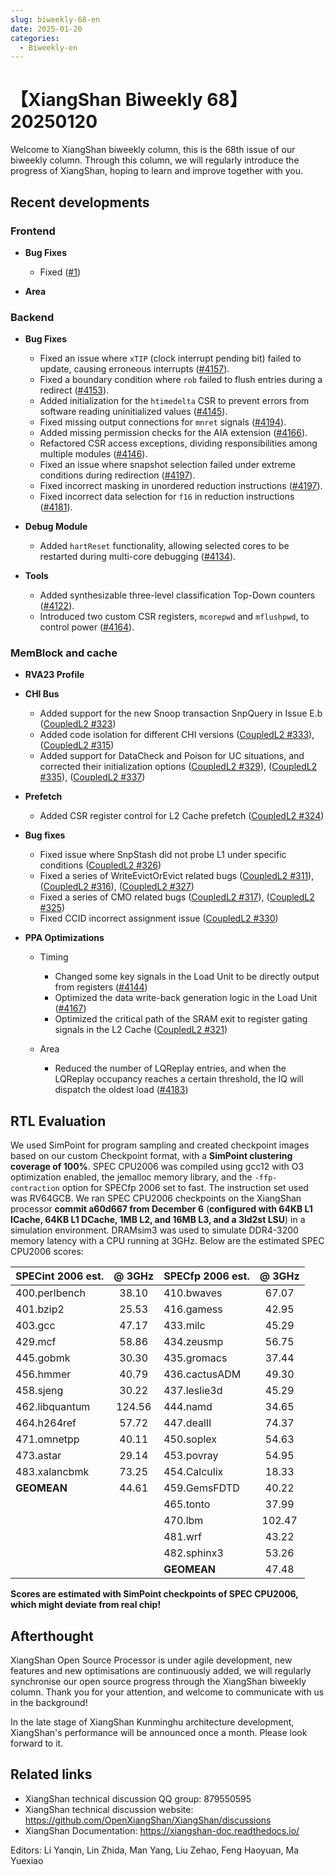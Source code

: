 ```yaml
---
slug: biweekly-68-en
date: 2025-01-20
categories:
  - Biweekly-en
---
```


# 【XiangShan Biweekly 68】20250120

Welcome to XiangShan biweekly column, this is the 68th issue of our biweekly column. Through this column, we will regularly introduce the progress of XiangShan, hoping to learn and improve together with you.

<!-- more -->
## Recent developments

### Frontend

- **Bug Fixes**
    - Fixed ([#1](https://github.com/OpenXiangShan/XiangShan/pull/1))

- **Area**

### Backend

- **Bug Fixes**
    - Fixed an issue where `xTIP` (clock interrupt pending bit) failed to update, causing erroneous interrupts ([#4157](https://github.com/OpenXiangShan/XiangShan/pull/4157)).
    - Fixed a boundary condition where `rob` failed to flush entries during a redirect ([#4153](https://github.com/OpenXiangShan/XiangShan/pull/4153)).
    - Added initialization for the `htimedelta` CSR to prevent errors from software reading uninitialized values ([#4145](https://github.com/OpenXiangShan/XiangShan/pull/4145)).
    - Fixed missing output connections for `mnret` signals ([#4194](https://github.com/OpenXiangShan/XiangShan/pull/4194)).
    - Added missing permission checks for the AIA extension ([#4166](https://github.com/OpenXiangShan/XiangShan/pull/4166)).
    - Refactored CSR access exceptions, dividing responsibilities among multiple modules ([#4146](https://github.com/OpenXiangShan/XiangShan/pull/4146)).
    - Fixed an issue where snapshot selection failed under extreme conditions during redirection ([#4197](https://github.com/OpenXiangShan/XiangShan/pull/4197)).
    - Fixed incorrect masking in unordered reduction instructions ([#4197](https://github.com/OpenXiangShan/XiangShan/pull/4197)).
    - Fixed incorrect data selection for `f16` in reduction instructions ([#4181](https://github.com/OpenXiangShan/XiangShan/pull/4181)).

- **Debug Module**
    - Added `hartReset` functionality, allowing selected cores to be restarted during multi-core debugging ([#4134](https://github.com/OpenXiangShan/XiangShan/pull/4134)).

- **Tools**
    - Added synthesizable three-level classification Top-Down counters ([#4122](https://github.com/OpenXiangShan/XiangShan/pull/4122)).
    - Introduced two custom CSR registers, `mcorepwd` and `mflushpwd`, to control power ([#4164](https://github.com/OpenXiangShan/XiangShan/pull/4164)).

### MemBlock and cache

- **RVA23 Profile**

- **CHI Bus**
    - Added support for the new Snoop transaction SnpQuery in Issue E.b ([CoupledL2 #323](https://github.com/OpenXiangShan/CoupledL2/pull/323))
    - Added code isolation for different CHI versions ([CoupledL2 #333](https://github.com/OpenXiangShan/CoupledL2/pull/333)), ([CoupledL2 #315](https://github.com/OpenXiangShan/CoupledL2/pull/315))
    - Added support for DataCheck and Poison for UC situations, and corrected their initialization options ([CoupledL2 #329](https://github.com/OpenXiangShan/CoupledL2/pull/329)), ([CoupledL2 #335](https://github.com/OpenXiangShan/CoupledL2/pull/335)), ([CoupledL2 #337](https://github.com/OpenXiangShan/CoupledL2/pull/337))

- **Prefetch**
    - Added CSR register control for L2 Cache prefetch ([CoupledL2 #324](https://github.com/OpenXiangShan/CoupledL2/pull/324))


- **Bug fixes**
    - Fixed issue where SnpStash did not probe L1 under specific conditions ([CoupledL2 #326](https://github.com/OpenXiangShan/CoupledL2/pull/326))
    - Fixed a series of WriteEvictOrEvict related bugs ([CoupledL2 #311](https://github.com/OpenXiangShan/CoupledL2/pull/311)), ([CoupledL2 #316](https://github.com/OpenXiangShan/CoupledL2/pull/316)), ([CoupledL2 #327](https://github.com/OpenXiangShan/CoupledL2/pull/327))
    - Fixed a series of CMO related bugs ([CoupledL2 #317](https://github.com/OpenXiangShan/CoupledL2/pull/317)), ([CoupledL2 #325](https://github.com/OpenXiangShan/CoupledL2/pull/325))
    - Fixed CCID incorrect assignment issue ([CoupledL2 #330](https://github.com/OpenXiangShan/CoupledL2/pull/330))


- **PPA Optimizations**
    - Timing
        - Changed some key signals in the Load Unit to be directly output from registers ([#4144](https://github.com/OpenXiangShan/XiangShan/pull/4144))
        - Optimized the data write-back generation logic in the Load Unit ([#4167](https://github.com/OpenXiangShan/XiangShan/pull/4167))
        - Optimized the critical path of the SRAM exit to register gating signals in the L2 Cache ([CoupledL2 #321](https://github.com/OpenXiangShan/CoupledL2/pull/321))
    
    - Area
        - Reduced the number of LQReplay entries, and when the LQReplay occupancy reaches a certain threshold, the IQ will dispatch the oldest load ([#4183](https://github.com/OpenXiangShan/XiangShan/pull/4183))

## RTL Evaluation

We used SimPoint for program sampling and created checkpoint images based on our custom Checkpoint format, with a **SimPoint clustering coverage of 100%**. SPEC CPU2006 was compiled using gcc12 with O3 optimization enabled, the jemalloc memory library, and the `-ffp-contraction` option for SPECfp 2006 set to fast. The instruction set used was RV64GCB. We ran SPEC CPU2006 checkpoints on the XiangShan processor **commit a60d667 from December 6** (**configured with 64KB L1 ICache, 64KB L1 DCache, 1MB L2, and 16MB L3, and a 3ld2st LSU**) in a simulation environment. DRAMsim3 was used to simulate DDR4-3200 memory latency with a CPU running at 3GHz. Below are the estimated SPEC CPU2006 scores:

| SPECint 2006 est. | @ 3GHz | SPECfp 2006 est.  | @ 3GHz |
| :---------------- | :----: | :---------------- | :----: |
| 400.perlbench     | 38.10  | 410.bwaves        | 67.07  |
| 401.bzip2         | 25.53  | 416.gamess        | 42.95  |
| 403.gcc           | 47.17  | 433.milc          | 45.29  |
| 429.mcf           | 58.86  | 434.zeusmp        | 56.75  |
| 445.gobmk         | 30.30  | 435.gromacs       | 37.44  |
| 456.hmmer         | 40.79  | 436.cactusADM     | 49.30  |
| 458.sjeng         | 30.22  | 437.leslie3d      | 45.29  |
| 462.libquantum    | 124.56 | 444.namd          | 34.65  |
| 464.h264ref       | 57.72  | 447.dealII        | 74.37  |
| 471.omnetpp       | 40.11  | 450.soplex        | 54.63  |
| 473.astar         | 29.14  | 453.povray        | 54.95  |
| 483.xalancbmk     | 73.25  | 454.Calculix      | 18.33  |
| **GEOMEAN**       | 44.61  | 459.GemsFDTD      | 40.22  |
|                   |        | 465.tonto         | 37.99  |
|                   |        | 470.lbm           | 102.47 |
|                   |        | 481.wrf           | 43.22  |
|                   |        | 482.sphinx3       | 53.26  |
|                   |        | **GEOMEAN**       | 47.48  |

**Scores are estimated with SimPoint checkpoints of SPEC CPU2006, which might deviate from real chip!**

## Afterthought

XiangShan Open Source Processor is under agile development, new features and new optimisations are continuously added, we will regularly synchronise our open source progress through the XiangShan biweekly column. Thank you for your attention, and welcome to communicate with us in the background!

In the late stage of XiangShan Kunminghu architecture development, XiangShan's performance will be announced once a month. Please look forward to it.

## Related links

* XiangShan technical discussion QQ group: 879550595
* XiangShan technical discussion website: https://github.com/OpenXiangShan/XiangShan/discussions
* XiangShan Documentation: https://xiangshan-doc.readthedocs.io/

Editors: Li Yanqin, Lin Zhida, Man Yang, Liu Zehao, Feng Haoyuan, Ma Yuexiao
